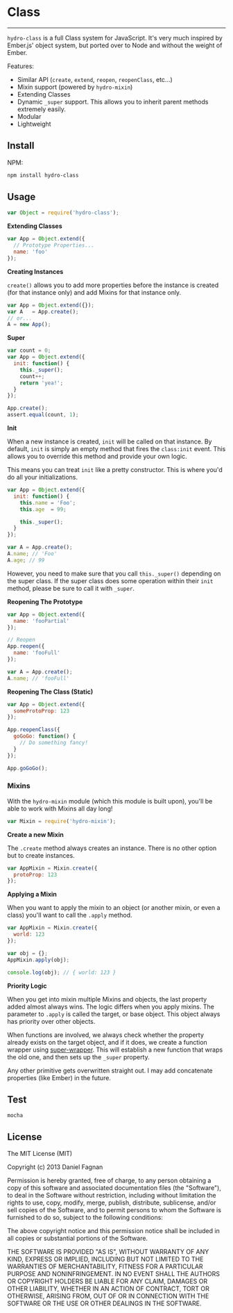 # Class
---

`hydro-class` is a full Class system for JavaScript. It's very much inspired by Ember.js' object system, but ported over to Node and without the weight of Ember.

Features:
  * Similar API (`create`, `extend`, `reopen`, `reopenClass`, etc...)
  * Mixin support (powered by `hydro-mixin`)
  * Extending Classes
  * Dynamic `_super` support. This allows you to inherit parent methods extremely easily.
  * Modular
  * Lightweight


## Install

NPM:

```bash
npm install hydro-class
```

## Usage

```js
var Object = require('hydro-class');
```

**Extending Classes**

```js
var App = Object.extend({
  // Prototype Properties...
  name: 'foo'
});
```

**Creating Instances**

`create()` allows you to add more properties
before the instance is created (for that instance only)
and add Mixins for that instance only.

```js
var App = Object.extend({});
var A   = App.create();
// or...
A = new App();
```

**Super**

```js
var count = 0;
var App = Object.extend({
  init: function() {
    this._super();
    count++;
    return 'yea!';
  }
});

App.create();
assert.equal(count, 1);
```

**Init**

When a new instance is created, `init` will be called on that instance. By default, `init` is simply an empty method that fires the `class:init` event. This allows you to override this method and provide your own logic.

This means you can treat `init` like a pretty constructor. This is where you'd do all your initializations.

```js
var App = Object.extend({
  init: function() {
    this.name = 'Foo';
    this.age  = 99;

    this._super();
  }
});

var A = App.create();
A.name; // 'Foo'
A.age; // 99
```

However, you need to make sure that you call `this._super()` depending on the super class. If the super class does some operation within their `init` method, please be sure to call it with `_super`.

**Reopening The Prototype**

```js
var App = Object.extend({
  name: 'fooPartial'
});

// Reopen
App.reopen({
  name: 'fooFull'
});

var A = App.create();
A.name; // 'fooFull'
```

**Reopening The Class (Static)**

```js
var App = Object.extend({
  someProtoProp: 123
});

App.reopenClass({
  goGoGo: function() {
    // Do something fancy!
  }
});

App.goGoGo();
```

### Mixins

With the `hydro-mixin` module (which this module is built upon), you'll be able to work with Mixins all day long!

```js
var Mixin = require('hydro-mixin');
```

**Create a new Mixin**

The `.create` method always creates an instance. There is no other option but to create instances.

```js
var AppMixin = Mixin.create({
  protoProp: 123
});
```

**Applying a Mixin**

When you want to apply the mixin to an object (or another mixin, or even a class) you'll want to call the `.apply` method.

```js
var AppMixin = Mixin.create({
  world: 123
});

var obj = {};
AppMixin.apply(obj);

console.log(obj); // { world: 123 }
```

**Priority Logic**

When you get into mixin multiple Mixins and objects, the last property added almost always wins. The logic differs when you apply mixins. The parameter to `.apply` is called the target, or base object. This object always has priority over other objects.

When functions are involved, we always check whether the property already exists on the target object, and if it does, we create a function wrapper using [super-wrapper](https://www.github.com/TheHydroImpulse/super-wrapper). This will establish a new function that wraps the old one, and then sets up the `_super` property.


Any other primitive gets overwritten straight out. I may add concatenate properties (like Ember) in the future.

## Test

```
mocha
```

## License

The MIT License (MIT)

Copyright (c) 2013 Daniel Fagnan

Permission is hereby granted, free of charge, to any person obtaining a copy of
this software and associated documentation files (the "Software"), to deal in
the Software without restriction, including without limitation the rights to
use, copy, modify, merge, publish, distribute, sublicense, and/or sell copies of
the Software, and to permit persons to whom the Software is furnished to do so,
subject to the following conditions:

The above copyright notice and this permission notice shall be included in all
copies or substantial portions of the Software.

THE SOFTWARE IS PROVIDED "AS IS", WITHOUT WARRANTY OF ANY KIND, EXPRESS OR
IMPLIED, INCLUDING BUT NOT LIMITED TO THE WARRANTIES OF MERCHANTABILITY, FITNESS
FOR A PARTICULAR PURPOSE AND NONINFRINGEMENT. IN NO EVENT SHALL THE AUTHORS OR
COPYRIGHT HOLDERS BE LIABLE FOR ANY CLAIM, DAMAGES OR OTHER LIABILITY, WHETHER
IN AN ACTION OF CONTRACT, TORT OR OTHERWISE, ARISING FROM, OUT OF OR IN
CONNECTION WITH THE SOFTWARE OR THE USE OR OTHER DEALINGS IN THE SOFTWARE.

